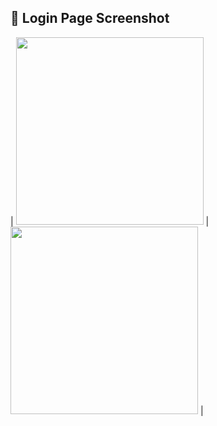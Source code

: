 <h2>🔐 Login Page Screenshot</h2>
| <img src="https://github.com/user-attachments/assets/8b9b6ff7-9dfd-4a5f-a8f0-396b1b9aa3d1" width="300"/> | <img src="https://github.com/user-attachments/assets/54ff0559-7215-4464-8fb3-4cc6b5099ae9" width="300"/> |

